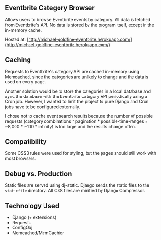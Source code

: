 ## Eventbrite Category Browser
Allows users to browse Eventbrite events by category. All data is fetched from Eventbrite's API. No data is stored by the program itself, except in the in-memory cache.

Hosted at: [http://michael-goldfine-eventbrite.herokuapp.com/](http://michael-goldfine-eventbrite.herokuapp.com/)

## Caching
Requests to Eventbrite's category API are cached in-memory using Memcached, since the categories are unlikely to change and the data is used on every page.

Another solution would be to store the categories in a local database and sync the database with the Eventbrite category API periodically using a Cron job. However, I wanted to limit the project to pure Django and Cron jobs have to be configured externally.

I chose not to cache event search results because the number of possible requests (category combinations * pagination * possible-time-ranges = ~8,000 * ~100 * infinity) is too large and the results change often.

## Compatibility
Some CSS3 rules were used for styling, but the pages should still work with most browsers.

## Debug vs. Production
Static files are served using dj-static. Django sends the static files to the `staticfile` directory. All CSS files are minified by Django Compressor.

## Technology Used
- Django (+ extensions)
- Requests
- ConfigObj
- Memcached/MemCachier
